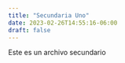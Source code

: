 ```yaml
---
title: "Secundaria Uno"
date: 2023-02-26T14:55:16-06:00
draft: false
---
```


Este es un archivo secundario